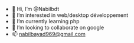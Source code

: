- 👋 Hi, I’m @Nabilbdt
- 👀 I’m interested in web/desktop développement 
- 🌱 I’m currently learning php
- 💞️ I’m looking to collaborate on google
- 📫 nabilbayad969@gmail.com

